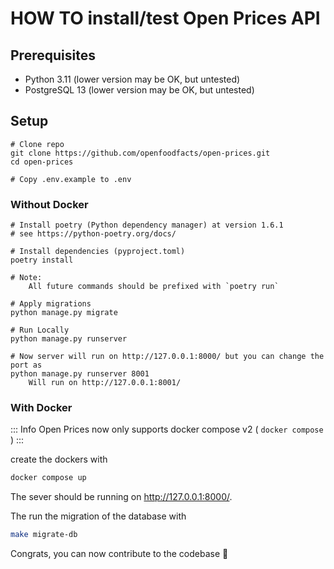 # HOW TO install/test Open Prices API

## Prerequisites

* Python 3.11 (lower version may be OK, but untested)
* PostgreSQL 13 (lower version may be OK, but untested)

## Setup

```
# Clone repo
git clone https://github.com/openfoodfacts/open-prices.git
cd open-prices

# Copy .env.example to .env

```

### Without Docker

```
# Install poetry (Python dependency manager) at version 1.6.1
# see https://python-poetry.org/docs/

# Install dependencies (pyproject.toml)
poetry install

# Note: 
    All future commands should be prefixed with `poetry run`

# Apply migrations
python manage.py migrate

# Run Locally
python manage.py runserver

# Now server will run on http://127.0.0.1:8000/ but you can change the port as
python manage.py runserver 8001 
    Will run on http://127.0.0.1:8001/
```

### With Docker

::: Info
Open Prices now only supports docker compose v2 ( `docker compose` )
:::

create the dockers with

```sh
docker compose up
```

The sever should be running on <http://127.0.0.1:8000/>.

The run the migration of the database with

```sh
make migrate-db
```

Congrats, you can now contribute to the codebase :tada:
